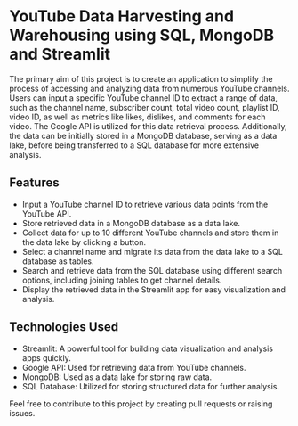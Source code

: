 # YouTube Data Harvesting and Warehousing using SQL, MongoDB and Streamlit
The primary aim of this project is to create an application to simplify the process of accessing and analyzing data from numerous YouTube channels. Users can input a specific YouTube channel ID to extract a range of data, such as the channel name, subscriber count, total video count, playlist ID, video ID, as well as metrics like likes, dislikes, and comments for each video. The Google API is utilized for this data retrieval process. Additionally, the data can be initially stored in a MongoDB database, serving as a data lake, before being transferred to a SQL database for more extensive analysis.

## Features

- Input a YouTube channel ID to retrieve various data points from the YouTube API.
- Store retrieved data in a MongoDB database as a data lake.
- Collect data for up to 10 different YouTube channels and store them in the data lake by clicking a button.
- Select a channel name and migrate its data from the data lake to a SQL database as tables.
- Search and retrieve data from the SQL database using different search options, including joining tables to get channel details.
- Display the retrieved data in the Streamlit app for easy visualization and analysis.
  
## Technologies Used

- Streamlit: A powerful tool for building data visualization and analysis apps quickly.
- Google API: Used for retrieving data from YouTube channels.
- MongoDB: Used as a data lake for storing raw data.
- SQL Database: Utilized for storing structured data for further analysis.

Feel free to contribute to this project by creating pull requests or raising issues.
